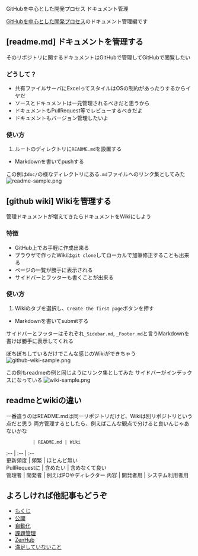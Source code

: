 GitHubを中心とした開発プロセス ドキュメント管理

[GitHubを中心とした開発プロセス](http://qiita.com/suzuki-hoge/items/a6e3bdc2cc1cf4e98ea1)のドキュメント管理編です

## [readme.md] ドキュメントを管理する
そのリポジトリに関するドキュメントはGitHubで管理してGitHubで閲覧したい

### どうして？
+ 共有ファイルサーバにExcelってスタイルはOSの制約があったりするからイヤだ
+ ソースとドキュメントは一元管理されるべきだと思うから
+ ドキュメントもPullRequest等でレビューするべきだよ
+ ドキュメントもバージョン管理したいよ

### 使い方
1. ルートのディレクトリに`README.md`を設置する
+ Markdownを書いてpushする

この例は`doc/`の様なディレクトリにある`.md`ファイルへのリンク集としてみた
![readme-sample.png](https://qiita-image-store.s3.amazonaws.com/0/113398/a03a9178-694e-7103-22d1-71734a6aadb4.png "readme-sample.png")

## [github wiki] Wikiを管理する
管理ドキュメントが増えてきたらドキュメントをWikiにしよう

### 特徴
+ GitHub上でお手軽に作成出来る
+ ブラウザで作ったWikiは`git clone`してローカルで加筆修正することも出来る
+ ページの一覧が勝手に表示される
+ サイドバーとフッターも書くことが出来る

### 使い方
1. Wikiのタブを選択し、`Create the first page`ボタンを押す
+ Markdownを書いてsubmitする

サイドバーとフッターはそれぞれ`_Sidebar.md`, `_Footer.md`と言うMarkdownを書けば勝手に表示してくれる

ぽちぽちしているだけでこんな感じのWikiができちゃう
![github-wiki-sample.png](https://qiita-image-store.s3.amazonaws.com/0/113398/f0d75f7e-99c0-16dc-9b28-14552bb6ef42.png "github-wiki-sample.png")

この例もreadmeの例と同じようにリンク集としてみた サイドバーがインデックスになっている
![wiki-sample.png](https://qiita-image-store.s3.amazonaws.com/0/113398/d6d83222-5ffd-c43d-028e-e498508a7a4b.png "wiki-sample.png")

## readmeとwikiの違い
一番違うのはREADME.mdは同一リポジトリだけど、Wikiは別リポジトリという点だと思う
両方管理するとしたら、例えばこんな観点で分けると良いんじゃあないかな

              | README.md | Wiki                  
:--           | :--       | :--                   
更新頻度      | 頻繁      | ほとんど無い          
PullRequestに | 含めたい  | 含めなくて良い        
管理者        | 開発者    | 例えばPOやディレクター
内容          | 開発者用  | システム利用者用      

## よろしければ他記事もどうぞ
+ [もくじ](http://qiita.com/suzuki-hoge/items/a6e3bdc2cc1cf4e98ea1)
+ [公開](http://qiita.com/suzuki-hoge/items/cd5170e7090407eb3e66)
+ [自動化](http://qiita.com/suzuki-hoge/items/159bfbcb883a9ce74157)
+ [課題管理](http://qiita.com/suzuki-hoge/items/3a568dff36fd981082ba)
+ [ZenHub](http://qiita.com/suzuki-hoge/items/f02b6752d8876ba6e114)
+ [満足していないこと](http://qiita.com/suzuki-hoge/items/1c0fa6a285aec080cd81)
